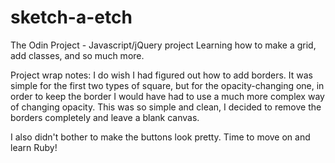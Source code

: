 # sketch-a-etch
The Odin Project - Javascript/jQuery project
Learning how to make a grid, add classes, and so much more. 

Project wrap notes:
I do wish I had figured out how to add borders. It was simple for the first two types of square, but for the opacity-changing one, in order to keep the border I would have had to use a much more complex way of changing opacity. This was so simple and clean, I decided to remove the borders completely and leave a blank canvas. 

I also didn't bother to make the buttons look pretty. Time to move on and learn Ruby!

